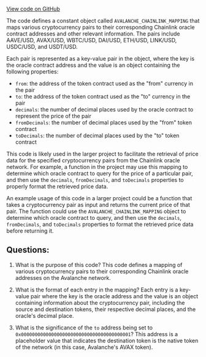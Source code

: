 [View code on GitHub](zoo-labs/zoo/blob/master/core/src/config/oracles/chainlink/mappings/avalanche.ts)

The code defines a constant object called `AVALANCHE_CHAINLINK_MAPPING` that maps various cryptocurrency pairs to their corresponding Chainlink oracle contract addresses and other relevant information. The pairs include AAVE/USD, AVAX/USD, WBTC/USD, DAI/USD, ETH/USD, LINK/USD, USDC/USD, and USDT/USD. 

Each pair is represented as a key-value pair in the object, where the key is the oracle contract address and the value is an object containing the following properties:
- `from`: the address of the token contract used as the "from" currency in the pair
- `to`: the address of the token contract used as the "to" currency in the pair
- `decimals`: the number of decimal places used by the oracle contract to represent the price of the pair
- `fromDecimals`: the number of decimal places used by the "from" token contract
- `toDecimals`: the number of decimal places used by the "to" token contract

This code is likely used in the larger project to facilitate the retrieval of price data for the specified cryptocurrency pairs from the Chainlink oracle network. For example, a function in the project may use this mapping to determine which oracle contract to query for the price of a particular pair, and then use the `decimals`, `fromDecimals`, and `toDecimals` properties to properly format the retrieved price data. 

An example usage of this code in a larger project could be a function that takes a cryptocurrency pair as input and returns the current price of that pair. The function could use the `AVALANCHE_CHAINLINK_MAPPING` object to determine which oracle contract to query, and then use the `decimals`, `fromDecimals`, and `toDecimals` properties to format the retrieved price data before returning it.
## Questions: 
 1. What is the purpose of this code?
   This code defines a mapping of various cryptocurrency pairs to their corresponding Chainlink oracle addresses on the Avalanche network.

2. What is the format of each entry in the mapping?
   Each entry is a key-value pair where the key is the oracle address and the value is an object containing information about the cryptocurrency pair, including the source and destination tokens, their respective decimal places, and the oracle's decimal place.

3. What is the significance of the `to` address being set to `0x0000000000000000000000000000000000000001`?
   This address is a placeholder value that indicates the destination token is the native token of the network (in this case, Avalanche's AVAX token).